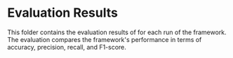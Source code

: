 # Evaluation Results
This folder contains the evaluation results of for each run of the framework.
The evaluation compares the framework's performance in terms of accuracy, precision, recall, and F1-score.
